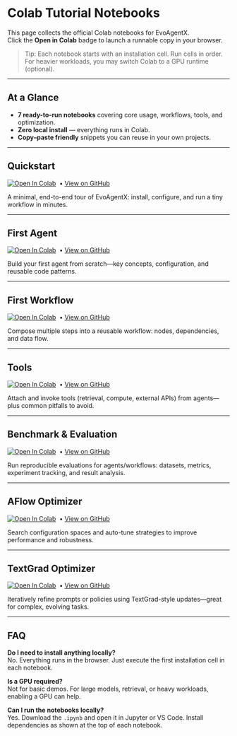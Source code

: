 # Colab Tutorial Notebooks

This page collects the official Colab notebooks for EvoAgentX.  
Click the **Open in Colab** badge to launch a runnable copy in your browser.

> Tip: Each notebook starts with an installation cell. Run cells in order.  
> For heavier workloads, you may switch Colab to a GPU runtime (optional).

---

## At a Glance

- **7 ready-to-run notebooks** covering core usage, workflows, tools, and optimization.
- **Zero local install** — everything runs in Colab.
- **Copy–paste friendly** snippets you can reuse in your own projects.

---

## Quickstart

[![Open In Colab](https://colab.research.google.com/assets/colab-badge.svg)](https://colab.research.google.com/github/EvoAgentX/EvoAgentX/blob/main/docs/ColabNotebook/tutorial_notebooks/quickstart.ipynb)
&nbsp;•&nbsp;[View on GitHub](https://github.com/EvoAgentX/EvoAgentX/blob/main/docs/ColabNotebook/tutorial_notebooks/quickstart.ipynb)

A minimal, end-to-end tour of EvoAgentX: install, configure, and run a tiny workflow in minutes.

---

## First Agent

[![Open In Colab](https://colab.research.google.com/assets/colab-badge.svg)](https://colab.research.google.com/github/EvoAgentX/EvoAgentX/blob/main/docs/ColabNotebook/tutorial_notebooks/first_agent.ipynb)
&nbsp;•&nbsp;[View on GitHub](https://github.com/EvoAgentX/EvoAgentX/blob/main/docs/ColabNotebook/tutorial_notebooks/first_agent.ipynb)

Build your first agent from scratch—key concepts, configuration, and reusable code patterns.

---

## First Workflow

[![Open In Colab](https://colab.research.google.com/assets/colab-badge.svg)](https://colab.research.google.com/github/EvoAgentX/EvoAgentX/blob/main/docs/ColabNotebook/tutorial_notebooks/first_workflow.ipynb)
&nbsp;•&nbsp;[View on GitHub](https://github.com/EvoAgentX/EvoAgentX/blob/main/docs/ColabNotebook/tutorial_notebooks/first_workflow.ipynb)

Compose multiple steps into a reusable workflow: nodes, dependencies, and data flow.

---

## Tools

[![Open In Colab](https://colab.research.google.com/assets/colab-badge.svg)](https://colab.research.google.com/github/EvoAgentX/EvoAgentX/blob/main/docs/ColabNotebook/tutorial_notebooks/tools.ipynb)
&nbsp;•&nbsp;[View on GitHub](https://github.com/EvoAgentX/EvoAgentX/blob/main/docs/ColabNotebook/tutorial_notebooks/tools.ipynb)

Attach and invoke tools (retrieval, compute, external APIs) from agents—plus common pitfalls to avoid.

---

## Benchmark & Evaluation

[![Open In Colab](https://colab.research.google.com/assets/colab-badge.svg)](https://colab.research.google.com/github/EvoAgentX/EvoAgentX/blob/main/docs/ColabNotebook/tutorial_notebooks/benchmark_and_evaluation.ipynb)
&nbsp;•&nbsp;[View on GitHub](https://github.com/EvoAgentX/EvoAgentX/blob/main/docs/ColabNotebook/tutorial_notebooks/benchmark_and_evaluation.ipynb)

Run reproducible evaluations for agents/workflows: datasets, metrics, experiment tracking, and result analysis.

---

## AFlow Optimizer

[![Open In Colab](https://colab.research.google.com/assets/colab-badge.svg)](https://colab.research.google.com/github/EvoAgentX/EvoAgentX/blob/main/docs/ColabNotebook/tutorial_notebooks/aflow_optimizer.ipynb)
&nbsp;•&nbsp;[View on GitHub](https://github.com/EvoAgentX/EvoAgentX/blob/main/docs/ColabNotebook/tutorial_notebooks/aflow_optimizer.ipynb)

Search configuration spaces and auto-tune strategies to improve performance and robustness.

---

## TextGrad Optimizer

[![Open In Colab](https://colab.research.google.com/assets/colab-badge.svg)](https://colab.research.google.com/github/EvoAgentX/EvoAgentX/blob/main/docs/ColabNotebook/tutorial_notebooks/textgrad_optimizer.ipynb)
&nbsp;•&nbsp;[View on GitHub](https://github.com/EvoAgentX/EvoAgentX/blob/main/docs/ColabNotebook/tutorial_notebooks/textgrad_optimizer.ipynb)

Iteratively refine prompts or policies using TextGrad-style updates—great for complex, evolving tasks.

---

## FAQ

**Do I need to install anything locally?**  
No. Everything runs in the browser. Just execute the first installation cell in each notebook.

**Is a GPU required?**  
Not for basic demos. For large models, retrieval, or heavy workloads, enabling a GPU can help.

**Can I run the notebooks locally?**  
Yes. Download the `.ipynb` and open it in Jupyter or VS Code. Install dependencies as shown at the top of each notebook.

